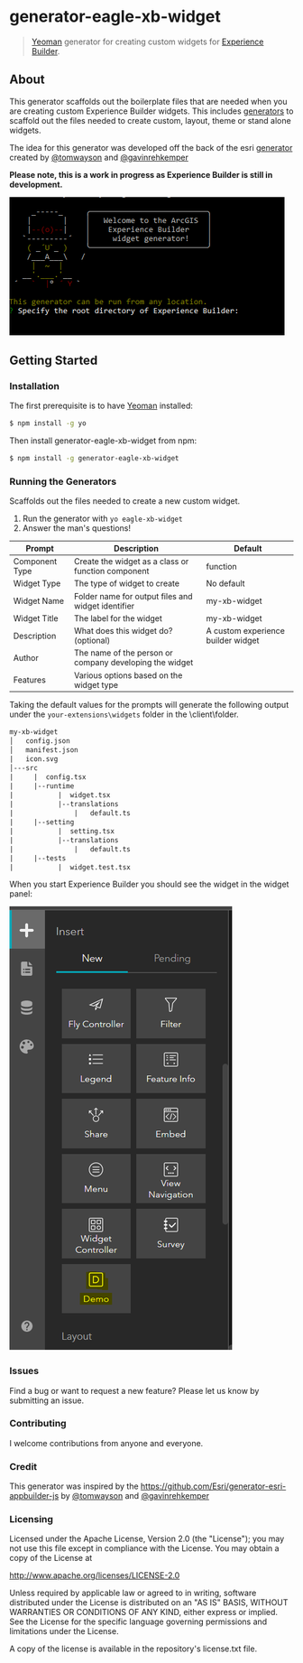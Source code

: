 # generator-eagle-xb-widget

> [Yeoman](http://yeoman.io) generator for creating custom widgets for [Experience Builder](https://www.esri.com/en-us/arcgis/products/arcgis-experience-builder/overview).

## About

This generator scaffolds out the boilerplate files that are needed when you are creating custom Experience Builder widgets. This includes [generators](#running-the-generators) to scaffold out the files needed to create custom, layout, theme or stand alone widgets.

The idea for this generator was developed off the back of the esri [generator](https://github.com/Esri/generator-esri-appbuilder-js) created by [@tomwayson](https://twitter.com/tomwayson) and [@gavinrehkemper](https://twitter.com/gavinrehkemper)

**Please note, this is a work in progress as Experience Builder is still in development.**

![Screenshot](https://github.com/carg563/generator-eagle-xb-widget/blob/master/generator.PNG)

## Getting Started

### Installation

The first prerequisite is to have [Yeoman](http://yeoman.io/) installed:

```bash
$ npm install -g yo
```

Then install generator-eagle-xb-widget from npm:

```bash
$ npm install -g generator-eagle-xb-widget
```

### Running the Generators

Scaffolds out the files needed to create a new custom widget.

1. Run the generator with `yo eagle-xb-widget`
3. Answer the man's questions!

|Prompt|Description|Default|
|------|-----------|-------|
|Component Type|Create the widget as a class or function component|function
|Widget Type|The type of widget to create|No default|
|Widget Name|Folder name for output files and widget identifier|my-xb-widget|
|Widget Title|The label for the widget|my-xb-widget|
|Description|What does this widget do? (optional)|A custom experience builder widget|
|Author|The name of the person or company developing the widget| |
|Features|Various options based on the widget type| |

Taking the default values for the prompts will generate the following output under the `your-extensions\widgets` folder in the <root install>\client\folder.

```
my-xb-widget
│   config.json
│   manifest.json
|   icon.svg
│---src
|     |  config.tsx
|     |--runtime
|           |  widget.tsx
|           |--translations
|               |   default.ts
|     |--setting
|           |  setting.tsx
|           |--translations
|               |   default.ts
|     |--tests
|           |  widget.test.tsx

```

When you start Experience Builder you should see the widget in the widget panel:

![Widget in the Builder](https://github.com/carg563/generator-eagle-xb-widget/blob/master/xb.PNG)

### Issues
Find a bug or want to request a new feature? Please let us know by submitting an issue.

### Contributing
I welcome contributions from anyone and everyone. 

### Credit
This generator was inspired by the https://github.com/Esri/generator-esri-appbuilder-js by [@tomwayson](https://twitter.com/tomwayson) and [@gavinrehkemper](https://twitter.com/gavinrehkemper)

### Licensing
Licensed under the Apache License, Version 2.0 (the "License"); you may not use this file except in compliance with the License. You may obtain a copy of the License at

http://www.apache.org/licenses/LICENSE-2.0

Unless required by applicable law or agreed to in writing, software distributed under the License is distributed on an "AS IS" BASIS, WITHOUT WARRANTIES OR CONDITIONS OF ANY KIND, either express or implied. See the License for the specific language governing permissions and limitations under the License.

A copy of the license is available in the repository's license.txt file.
